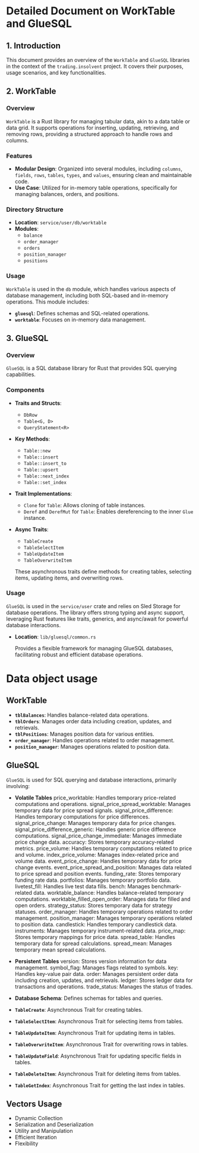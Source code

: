 # Detailed Document on WorkTable and GlueSQL

## 1. Introduction
This document provides an overview of the `WorkTable` and `GlueSQL` libraries in the context of the `trading.insolvent` project. It covers their purposes, usage scenarios, and key functionalities.

## 2. WorkTable

### Overview
`WorkTable` is a Rust library for managing tabular data, akin to a data table or data grid. It supports operations for inserting, updating, retrieving, and removing rows, providing a structured approach to handle rows and columns.

### Features
- **Modular Design**: Organized into several modules, including `columns`, `fields`, `rows`, `tables`, `types`, and `values`, ensuring clean and maintainable code.
- **Use Case**: Utilized for in-memory table operations, specifically for managing balances, orders, and positions.

### Directory Structure
- **Location**: `service/user/db/worktable`
- **Modules**: 
  - `balance`
  - `order_manager`
  - `orders`
  - `position_manager`
  - `positions`

### Usage
`WorkTable` is used in the `db` module, which handles various aspects of database management, including both SQL-based and in-memory operations. This module includes:
- **`gluesql`**: Defines schemas and SQL-related operations.
- **`worktable`**: Focuses on in-memory data management.

## 3. GlueSQL

### Overview
`GlueSQL` is a SQL database library for Rust that provides SQL querying capabilities.

### Components
- **Traits and Structs**:
  - `DbRow`
  - `Table<G, D>`
  - `QueryStatement<R>`

- **Key Methods**:
  - `Table::new`
  - `Table::insert`
  - `Table::insert_to`
  - `Table::upsert`
  - `Table::next_index`
  - `Table::set_index`

- **Trait Implementations**:
  - `Clone` for `Table`: Allows cloning of table instances.
  - `Deref` and `DerefMut` for `Table`: Enables dereferencing to the inner `Glue` instance.

- **Async Traits**:
  - `TableCreate`
  - `TableSelectItem`
  - `TableUpdateItem`
  - `TableOverwriteItem`

  These asynchronous traits define methods for creating tables, selecting items, updating items, and overwriting rows.

### Usage
`GlueSQL` is used in the `service/user` crate and relies on Sled Storage for database operations. The library offers strong typing and async support, leveraging Rust features like traits, generics, and async/await for powerful database interactions.

- **Location**: `lib/gluesql/common.rs`

  Provides a flexible framework for managing GlueSQL databases, facilitating robust and efficient database operations.




# Data object usage

## WorkTable
- **`tblBalances`**: Handles balance-related data operations.
- **`tblOrders`**: Manages order data including creation, updates, and retrievals.
- **`tblPositions`**: Manages position data for various entities.
- **`order_manager`**: Handles operations related to order management.
- **`position_manager`**: Manages operations related to position data.

## GlueSQL
`GlueSQL` is used for SQL querying and database interactions, primarily involving:

- **Volatile Tables**
  price_worktable: Handles temporary price-related computations and operations.
  signal_price_spread_worktable: Manages temporary data for price spread signals.
  signal_price_difference: Handles temporary computations for price differences.
  signal_price_change: Manages temporary data for price changes.
  signal_price_difference_generic: Handles generic price difference computations.
  signal_price_change_immediate: Manages immediate price change data.
  accuracy: Stores temporary accuracy-related metrics.
  price_volume: Handles temporary computations related to price and volume.
  index_price_volume: Manages index-related price and volume data.
  event_price_change: Handles temporary data for price change events.
  event_price_spread_and_position: Manages data related to price spread and position events.
  funding_rate: Stores temporary funding rate data.
  portfolios: Manages temporary portfolio data.
  livetest_fill: Handles live test data fills.
  bench: Manages benchmark-related data.
  worktable_balance: Handles balance-related temporary computations.
  worktable_filled_open_order: Manages data for filled and open orders.
  strategy_status: Stores temporary data for strategy statuses.
  order_manager: Handles temporary operations related to order management.
  position_manager: Manages temporary operations related to position data.
  candlestick: Handles temporary candlestick data.
  instruments: Manages temporary instrument-related data.
  price_map: Stores temporary mappings for price data.
  spread_table: Handles temporary data for spread calculations.
  spread_mean: Manages temporary mean spread calculations.

- **Persistent Tables**
  version: Stores version information for data management.
  symbol_flag: Manages flags related to symbols.
  key: Handles key-value pair data.
  order: Manages persistent order data including creation, updates, and retrievals.
  ledger: Stores ledger data for transactions and operations.
  trade_status: Manages the status of trades.

- **Database Schema**: Defines schemas for tables and queries.
- **`TableCreate`**: Asynchronous Trait for creating tables.
- **`TableSelectItem`**: Asynchronous Trait for selecting items from tables.
- **`TableUpdateItem`**: Asynchronous Trait for updating items in tables.
- **`TableOverwriteItem`**: Asynchronous Trait for overwriting rows in tables.
- **`TableUpdateField`**: Asynchronous Trait for updating specific fields in tables.
- **`TableDeleteItem`**: Asynchronous Trait for deleting items from tables.
- **`TableGetIndex`**: Asynchronous Trait for getting the last index in tables.

## Vectors Usage
- Dynamic Collection
- Serialization and Deserialization
- Utility and Manipulation
- Efficient Iteration
- Flexibility
